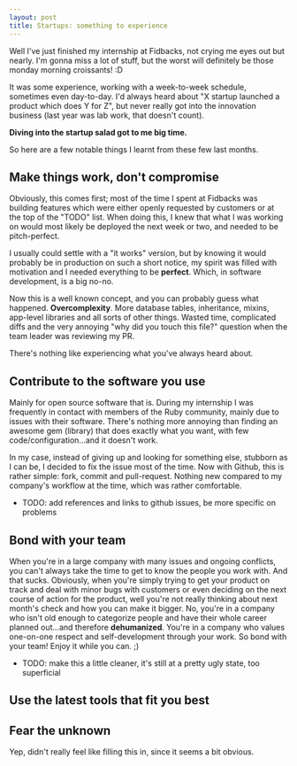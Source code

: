 ```yaml
---
layout: post
title: Startups: something to experience
---
```


Well I've just finished my internship at Fidbacks, not crying me eyes out but
nearly. I'm gonna miss a lot of stuff, but the worst will definitely be those
monday morning croissants! :D

It was some experience, working with a week-to-week schedule, sometimes even
day-to-day. I'd always heard about "X startup launched a product which does Y
for Z", but never really got into the innovation business (last year was lab
work, that doesn't count).

**Diving into the startup salad got to me big time.**

So here are a few notable things I learnt from these few last months.

## Make things work, don't compromise

Obviously, this comes first; most of the time I spent at Fidbacks was building
features which were either openly requested by customers or at the top of the
"TODO" list. When doing this, I knew that what I was working on would most
likely be deployed the next week or two, and needed to be pitch-perfect.

I usually could settle with a "it works" version, but by knowing it would
probably be in production on such a short notice, my spirit was filled with
motivation and I needed everything to be **perfect**. Which, in software
development, is a big no-no.

Now this is a well known concept, and you can probably guess what happened.
**Overcomplexity**. More database tables, inheritance, mixins, app-level
libraries and all sorts of other things. Wasted time, complicated diffs and the
very annoying "why did you touch this file?" question when the team leader was
reviewing my PR.

There's nothing like experiencing what you've always heard about.

## Contribute to the software you use

Mainly for open source software that is. During my internship I was frequently
in contact with members of the Ruby community, mainly due to issues with their
software. There's nothing more annoying than finding an awesome gem (library)
that does exactly what you want, with few code/configuration...and it doesn't
work.

In my case, instead of giving up and looking for something else, stubborn as I
can be, I decided to fix the issue most of the time. Now with Github, this is
rather simple: fork, commit and pull-request. Nothing new compared to my
company's workflow at the time, which was rather comfortable.

- TODO: add references and links to github issues, be more specific on problems

## Bond with your team

When you're in a large company with many issues and ongoing conflicts, you
can't always take the time to get to know the people you work with. And that
sucks. Obviously, when you're simply trying to get your product on track and
deal with minor bugs with customers or even deciding on the next course of
action for the product, well you're not really thinking about next month's
check and how you can make it bigger. No, you're in a company who isn't old
enough to categorize people and have their whole career planned out...and
therefore **dehumanized**. You're in a company who values one-on-one respect
and self-development through your work. So bond with your team! Enjoy it while
you can. ;)

- TODO: make this a little cleaner, it's still at a pretty ugly state, too superficial

## Use the latest tools that fit you best
## Fear the unknown

Yep, didn't really feel like filling this in, since it seems a bit obvious.
